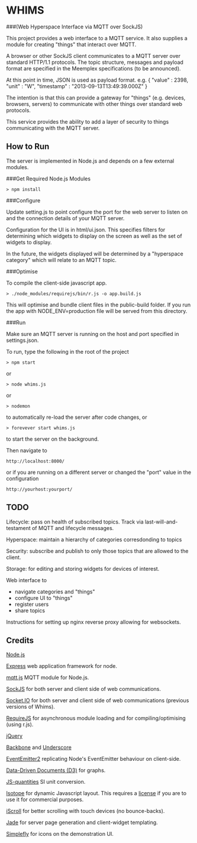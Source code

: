 WHIMS
=====
###(Web Hyperspace Interface via MQTT over SockJS)

This project provides a web interface to a MQTT service.  It also supplies a module for creating "things" that interact over MQTT.

A browser or other SockJS client communicates to a MQTT server over standard HTTP/1.1 protocols. 
The topic structure, messages and payload format are specified in the Meemplex specifications (to be announced). 

At this point in time, JSON is used as payload format.
e.g.
    {
        "value" : 2398,
        "unit" : "W",
        "timestamp" : "2013-09-13T13:49:39.000Z"
    }

The intention is that this can provide a gateway for "things" (e.g. devices, browsers, servers) to communicate with other things over standard web protocols.

This service provides the ability to add a layer of security to things communicating with the MQTT server.

How to Run
----------
The server is implemented in Node.js and depends on a few external modules.

###Get Required Node.js Modules

    > npm install

###Configure

Update setting.js to point configure the port for the web server to listen on and the connection details of your MQTT server.

Configuration for the UI is in html/ui.json.  This specifies filters for determining which widgets to display on the screen as well as the set of widgets to display.

In the future, the widgets displayed will be determined by a "hyperspace category" which will relate to an MQTT topic.

###Optimise

To compile the client-side javascript app.

	> ./node_modules/requirejs/bin/r.js -o app.build.js

This will optimise and bundle client files in the public-build folder.  If you run the app with NODE_ENV=production file will be served from this directory.

###Run

Make sure an MQTT server is running on the host and port specified in settings.json.

To run, type the following in the root of the project

    > npm start

or

    > node whims.js
    
or

	> nodemon

to automatically re-load the server after code changes, or

	> forevever start whims.js

to start the server on the background.
 
Then navigate to

    http://localhost:8000/
    
or if you are running on a different server or changed the "port" value in the configuration

    http://yourhost:yourport/

TODO
----

Lifecycle: pass on health of subscribed topics. Track via last-will-and-testament of MQTT and lifecycle messages.

Hyperspace: maintain a hierarchy of categories corresdonding to topics

Security: subscribe and publish to only those topics that are allowed to the client.

Storage: for editing and storing widgets for devices of interest.
 
Web interface to
<ul>
 <li>navigate categories and "things"</li>
 <li>configure UI to "things"</li>
 <li>register users</li>
 <li>share topics</li>
</ul>

Instructions for setting up nginx reverse proxy allowing for websockets.

Credits
-------

<a href="http://nodejs.org/">Node.js</a>

<a href="http://expressjs.com/">Express</a> web application framework for node.

<a href="https://github.com/adamvr/MQTT.js/">mqtt.js</a> MQTT module for Node.js.

<a href="https://github.com/sockjs">SockJS</a> for both server and client side of web communications.

<a href="http://socket.io/">Socket.IO</a> for both server and client side of web communications (previous versions of Whims).

<a href="http://requirejs.org/">RequireJS</a> for asynchronous module loading and for compiling/optimising (using r.js).

<a href="http://jquery.org/">jQuery</a>

<a href="http://http://backbonejs.org/">Backbone</a> and <a href="http://underscorejs.org/">Underscore</a>

<a href="https://github.com/hij1nx/EventEmitter2">EventEmitter2</a> replicating Node's EventEmitter behaviour on client-side.

<a href="http://d3js.org/">Data-Driven Documents (D3)</a> for graphs.

<a href="https://github.com/gentooboontoo/js-quantities/">JS-quantities</a> SI unit conversion.

<a href="http://isotope.metafizzy.co/">Isotope</a> for dynamic Javascript layout. This requires a <a href="http://metafizzy.co/#isotope-license">license</a> if you are to use it for commercial purposes. 

<a href="https://github.com/cubiq/iscroll">iScroll</a> for better scrolling with touch devices (no bounce-backs).

<a href="https://github.com/visionmedia/jade">Jade</a> for server page generation and client-widget templating.

<a href="http://www.simplefly.nl/icons">Simplefly</a> for icons on the demonstration UI.
